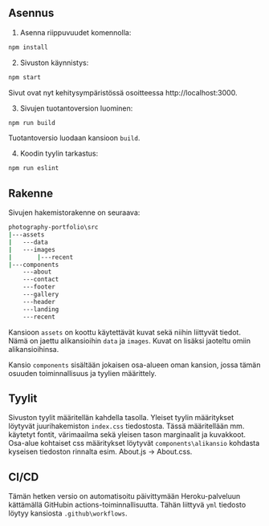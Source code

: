 ## Asennus

1. Asenna riippuvuudet komennolla:
```bash
npm install
```

2. Sivuston käynnistys:
```bash
npm start
```

Sivut ovat nyt kehitysympäristössä osoitteessa http://localhost:3000.


3. Sivujen tuotantoversion luominen:
```bash
npm run build
```

Tuotantoversio luodaan kansioon `build`.


4. Koodin tyylin tarkastus:
```bash
npm run eslint
```

## Rakenne

Sivujen hakemistorakenne on seuraava:

```bash
photography-portfolio\src
|---assets
|   ---data
|   ---images
|       |---recent
|---components
    ---about
    ---contact
    ---footer
    ---gallery
    ---header
    ---landing
    ---recent
```

Kansioon `assets` on koottu käytettävät kuvat sekä niihin liittyvät tiedot. Nämä on jaettu alikansioihin `data` ja `images`. Kuvat on lisäksi jaoteltu omiin alikansioihinsa.

Kansio `components` sisältään jokaisen osa-alueen oman kansion, jossa tämän osuuden toiminnallisuus ja tyylien määrittely.

## Tyylit

Sivuston tyylit määritellän kahdella tasolla. Yleiset tyylin määritykset löytyvät juurihakemiston `index.css` tiedostosta. Tässä määritellään mm. käytetyt fontit, värimaailma sekä yleisen tason marginaalit ja kuvakkoot. Osa-alue kohtaiset css määritykset löytyvät `components\alikansio` kohdasta kyseisen tiedoston rinnalta esim. About.js -> About.css.  

## CI/CD

Tämän hetken versio on automatisoitu päivittymään Heroku-palveluun kättämällä GitHubin actions-toiminnallisuutta. Tähän liittyvä `yml` tiedosto löytyy kansiosta `.github\workflows`.
